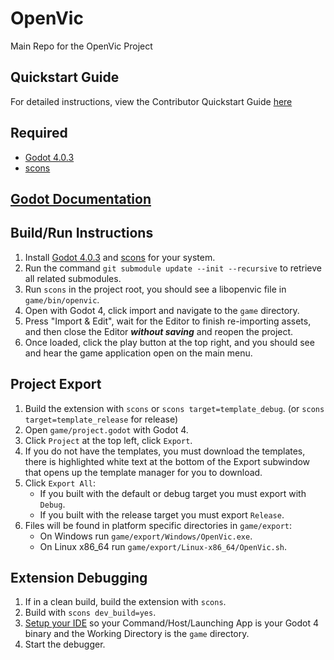 # OpenVic
Main Repo for the OpenVic Project

## Quickstart Guide
For detailed instructions, view the Contributor Quickstart Guide [here](docs/contribution-quickstart-guide.md)

## Required
* [Godot 4.0.3](https://github.com/godotengine/godot/releases/tag/4.0.3-stable)
* [scons](https://scons.org/)

## [Godot Documentation](https://docs.godotengine.org/en/latest/)

## Build/Run Instructions
1. Install [Godot 4.0.3](https://github.com/godotengine/godot/releases/tag/4.0.3-stable) and [scons](https://scons.org/) for your system.
2. Run the command `git submodule update --init --recursive` to retrieve all related submodules.
3. Run `scons` in the project root, you should see a libopenvic file in `game/bin/openvic`.
4. Open with Godot 4, click import and navigate to the `game` directory.
5. Press "Import & Edit", wait for the Editor to finish re-importing assets, and then close the Editor ***without saving*** and reopen the project.
6. Once loaded, click the play button at the top right, and you should see and hear the game application open on the main menu.

## Project Export
1. Build the extension with `scons` or `scons target=template_debug`. (or `scons target=template_release` for release)
2. Open `game/project.godot` with Godot 4.
3. Click `Project` at the top left, click `Export`.
4. If you do not have the templates, you must download the templates, there is highlighted white text at the bottom of the Export subwindow that opens up the template manager for you to download.
5. Click `Export All`:
    * If you built with the default or debug target you must export with `Debug`.
    * If you built with the release target you must export `Release`.
6. Files will be found in platform specific directories in `game/export`:
    * On Windows run `game/export/Windows/OpenVic.exe`.
    * On Linux x86_64 run `game/export/Linux-x86_64/OpenVic.sh`.

## Extension Debugging
1. If in a clean build, build the extension with `scons`.
2. Build with `scons dev_build=yes`.
3. [Setup your IDE](https://godotengine.org/qa/108346/how-can-i-debug-runtime-errors-of-native-library-in-godot) so your Command/Host/Launching App is your Godot 4 binary and the Working Directory is the `game` directory.
4. Start the debugger.
